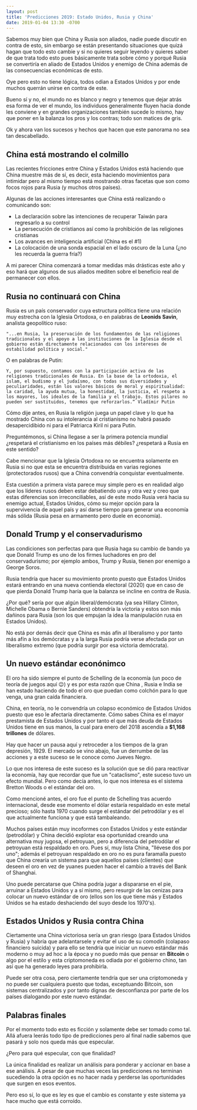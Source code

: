 ```yaml
---
layout: post
title: 'Predicciones 2019: Estado Unidos, Rusia y China'
date: 2019-01-04 13:30 -0700
---
```


Sabemos muy bien que China y Rusia son aliados, nadie puede discutir en contra de esto, sin embargo se están presentando situaciones que quizá hagan que todo esto cambie y si no quieres seguir leyendo y quieres saber de que trata todo esto pues básicamente trata sobre cómo y porqué Rusia se convertiría en aliado de Estados Unidos y enemigo de China además de las consecuencias económicas de esto.

Oye pero esto no tiene lógica, todos odian a Estados Unidos y por ende muchos querrán unirse en contra de este.

Bueno sí y no, el mundo no es blanco y negro y tenemos que dejar atrás esa forma de ver el mundo, los individuos generalmente fluyen hacia donde les conviene y en grandes organizaciones también sucede lo mismo, hay que poner en la balanza los pros y los contras; todo son matices de gris.

Ok y ahora van los sucesos y hechos que hacen que este panorama no sea tan descabellado.

## China está mostrando el colmillo

Las recientes fricciones entre China y Estados Unidos está haciendo que China muestre más de sí, es decir, esta haciendo movimientos para intimidar pero al mismo tiempo está mostrando otras facetas que son como focos rojos para Rusia (y muchos otros países).

Algunas de las acciones interesantes que China está realizando o comunicando son:

- La declaración sobre las intenciones de recuperar Taiwán para regresarlo a su control
- La persecución de cristianos así como la prohibición de las religiones cristianas
- Los avances en inteligencia artificial (China es el #1)
- La colocación de una sonda espacial en el lado oscuro de la Luna (¿no les recuerda la guerra fría?)

A mi parecer China comenzará a tomar medidas más drásticas este año y eso hará que algunos de sus aliados mediten sobre el beneficio real de permanecer con ellos.

## Rusia no continuará con China

Rusia es un país conservador cuya estructura política tiene una relación muy estrecha con la Iglesia Ortodoxa, o en palabras de __Leonids Savin__, analista geopolítico ruso:

```"...en Rusia, la preservación de los fundamentos de las religiones tradicionales y el apoyo a las instituciones de la Iglesia desde el gobierno están directamente relacionados con los intereses de estabilidad política y social."```

O en palabras de Putin:

```Y, por supuesto, contamos con la participación activa de las religiones tradicionales de Rusia. En la base de la ortodoxia, el islam, el budismo y el judaísmo, con todas sus diversidades y peculiaridades, están los valores básicos de moral y espiritualidad: la caridad, la ayuda mutua, la honestidad, la justicia, el respeto a los mayores, los ideales de la familia y el trabajo. Estos pilares no pueden ser sustituidos, tenemos que reforzarlos.“ Vladímir Putin```

Cómo dije antes, en Rusia la religión juega un papel clave y lo que ha mostrado China con su intolerancia al cristianismo no habrá pasado desapercidibido ni para el Patriarca Kiril ni para Putin.

Preguntémonos, si China llegase a ser la primera potencia mundial ¿respetará el cristianismo en los países más débiles? ¿respetará a Rusia en este sentido?

Cabe mencionar que la Iglesia Ortodoxa no se encuentra solamente en Rusia si no que esta se encuentra distribuida en varias regiones (protectorados rusos) que a China convendría conquistar eventualmente.

Esta cuestión a primera vista parece muy simple pero es en realidad algo que los líderes rusos deben estar debatiendo una y otra vez y creo que estas diferencias son irreconciliables, así de este modo Rusia verá hacia su enemigo actual, Estados Unidos, cómo su mejor opción para la supervivencia de aquel país y así darse tiempo para generar una economía más sólida (Rusia pesa en armamento pero duele en economía).

## Donald Trump y el conservadurismo

Las condiciones son perfectas para que Rusia haga su cambio de bando ya que Donald Trump es uno de los firmes luchadores en pro del conservadurismo; por ejemplo ambos, Trump y Rusia, tienen por enemigo a George Soros.

Rusia tendría que hacer su movimiento pronto puesto que Estados Unidos estará entrando en una nueva contienda electoral (2020) que en caso de que pierda Donald Trump haría que la balanza se incline en contra de Rusia.

¿Por qué? sería por que algún liberal/demócrata (ya sea Hillary Clinton, Michelle Obama o Bernie Sanders) obtendría la victoria y estos son más dañinos para Rusia (son los que empujan la idea la manipulación rusa en Estados Unidos).

No está por demás decir que China es más afín al liberalismo y por tanto más afín a los demócratas y a la larga Rusia podría verse afectada por un liberalismo extremo (que podría surgir por esa victoria demócrata).

## Un nuevo estándar econónimco

El oro ha sido siempre el punto de Schelling de la economía (un poco de teoría de juegos aquí 😉) y es por esta razón que China , Rusia e India se han estado haciendo de todo el oro que puedan como colchón para lo que venga, una gran caída financiera.

China, en teoría, no le convendría un colapso económico de Estados Unidos puesto que eso le afectaría directamente. Cómo sabes China es el mayor prestamista de Estados Unidos y por tanto el que más deuda de Estados Unidos tiene en sus manos, la cual para enero del 2018 ascendía a __$1,168 trillones__ de dólares.

Hay que hacer un pausa aquí y retroceder a los tiempos de la gran depresión, 1929. El mercado se vino abajo, fue un derrumbe de las acciones y a este suceso se le conoce como Jueves Negro. 

Lo que nos interesa de este suceso es la solución que se dió para reactivar la economía, hay que recordar que fue un "cataclismo", este suceso tuvo un efecto mundial. Pero como decía antes, lo que nos interesa es el sistema Bretton Woods o el estándar del oro.

Como mencioné antes, el oro fue el punto de Schelling tras acuerdo internacional, desde ese momento el dólar estaría respaldado en este metal precioso; sólo hasta 1970 cuando surge el estándar del petrodólar y es el que actualmente funciona y que está tambaleando.

Muchos países están muy incoformes con Estados Unidos y este estándar (petrodólar) y China decidió explotar esa oportunidad creando una alternativa muy jugosa, el petroyuan, pero a diferencia del petrodólar el petroyuan está respaldado en oro. Pues sí, muy lista China, "llévese dos por uno"; además el petroyuan respaldado en oro no es pura faramalla puesto que China crearía un sistema para que aquellos países (clientes) que deseen el oro en vez de yuanes pueden hacer el cambio a través del Bank of Shanghai.

Uno puede percatarse que China podría jugar a dispararse en el pie, arruinar a Estados Unidos y a sí mismo, pero resurgir de las cenizas para colocar un nuevo estándar de oro (ellos son los que tiene más y Estados Unidos se ha estado deshaciendo del suyo desde los 1970's).

## Estados Unidos y Rusia contra China

Ciertamente una China victoriosa sería un gran riesgo (para Estados Unidos y Rusia) y habría que adelantarsele y evitar el uso de su comodín (colapaso financiero suicida) y para ello se tendría que iniciar un nuevo estándar más moderno o muy ad hoc a la época y no puedo más que pensar en __Bitcoin__ o algo por el estilo y esta criptomoneda es odiada por el gobierno chino, tan así que ha generado leyes para prohibirla.

Puede ser otra cosa, pero ciertamente tendría que ser una criptomoneda y no puede ser cualquiera puesto que todas, exceptuando Bitcoin, son sistemas centralizados y por tanto dignas de desconfianza por parte de los países dialogando por este nuevo estándar.

## Palabras finales

Por el momento todo esto es ficción y solamente debe ser tomado como tal. Allá afuera leerás todo tipo de predicciones pero al final nadie sabemos que pasará y solo nos queda más que especular.

¿Pero para qué especular, con que finalidad?

La única finalidad es realizar un análisis para ponderar y accionar en base a ese análisis. A pesar de que muchas veces las predicciones no terminan sucediendo la otra opción es no hacer nada y perderse las oportunidades que surgen en esos eventos.

Pero eso sí, lo que es ley es que el cambio es constante y este sistema ya hace mucho que está corroído.

<!--
Referencias:

https://www.investopedia.com/articles/investing/080615/china-owns-us-debt-how-much.asp 
https://www.investopedia.com/terms/p/petrodollars.asp
https://www.visualcapitalist.com/63-trillion-world-debt-one-visualization/

-->

